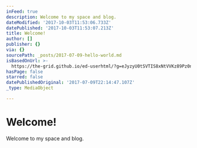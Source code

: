 ```yaml
---
inFeed: true
description: Welcome to my space and blog.
dateModified: '2017-10-03T11:53:06.733Z'
datePublished: '2017-10-03T11:53:07.213Z'
title: Welcome!
author: []
publisher: {}
via: {}
sourcePath: _posts/2017-07-09-hello-world.md
isBasedOnUrl: >-
  https://the-grid.github.io/ed-userhtml/?g=eJyzyU0tSVTIS8xNtVVKz89Pz0nVLc4sSdUtSy3KTMtMTizJzM9TUkjOzytJzSuxVTJOL0x2yjLNsvAq9EupSC4IdnJ0yjYpjEzxyCtJ0fUMjLcMrbSwKAxPDXNVUtC3AwBBcCBf
hasPage: false
starred: false
datePublishedOriginal: '2017-07-09T22:14:47.107Z'
_type: MediaObject

---
```

# Welcome!

Welcome to my space and blog.